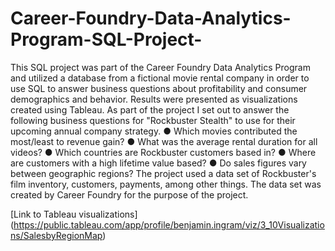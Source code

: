 # Career-Foundry-Data-Analytics-Program-SQL-Project-
This SQL project was part of the Career Foundry Data Analytics Program and utilized a database from a fictional movie rental company in order to use SQL to answer business questions about profitability and consumer demographics and behavior. Results were presented as visualizations created using Tableau. 
As part of the project I set out to answer the following business questions for "Rockbuster Stealth" to use for their upcoming annual company strategy. 
● Which movies contributed the most/least to revenue gain?
● What was the average rental duration for all videos?
● Which countries are Rockbuster customers based in?
● Where are customers with a high lifetime value based?
● Do sales figures vary between geographic regions?
The project used a data set of Rockbuster's film inventory, customers, payments, among other things. The data set was created by Career Foundry for the purpose of the project. 

[Link to Tableau visualizations] (https://public.tableau.com/app/profile/benjamin.ingram/viz/3_10Visualizations/SalesbyRegionMap)

